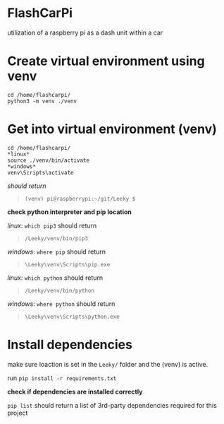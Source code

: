 # FlashCarPi
utilization of a raspberry pi as a dash unit within a car

# Create virtual environment using venv
```
cd /home/flashcarpi/
python3 -m venv ./venv
```

# Get into virtual environment (venv)
```
cd /home/flashcarpi/
*linux*
source ./venv/bin/activate
*windows*
venv\Scripts\activate
```
*should return*
>`(venv) pi@raspberrypi:~/git/Leeky $ `


**check python interpreter and pip location**

*linux*: `which pip3` should return 
>`/Leeky/venv/bin/pip3`

*windows*: `where pip` should return 
>`\Leeky\venv\Scripts\pip.exe `

*linux*: `which python` should return 
>`/Leeky/venv/bin/python`

*windows*: `where python` should return 
>`\Leeky\venv\Scripts\python.exe`


# Install dependencies
make sure loaction is set in the `Leeky/` folder and the (venv) is active.

run `pip install -r requirements.txt`

**check if dependencies are installed correctly**

`pip list` should return a list of 3rd-party dependencies required for this project
